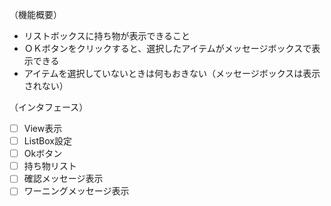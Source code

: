 ﻿（機能概要）

- リストボックスに持ち物が表示できること
- ＯＫボタンをクリックすると、選択したアイテムがメッセージボックスで表示できる
- アイテムを選択していないときは何もおきない（メッセージボックスは表示されない）


（インタフェース）
- [ ] View表示
- [ ] ListBox設定
- [ ] Okボタン
- [ ] 持ち物リスト
- [ ] 確認メッセージ表示
- [ ] ワーニングメッセージ表示